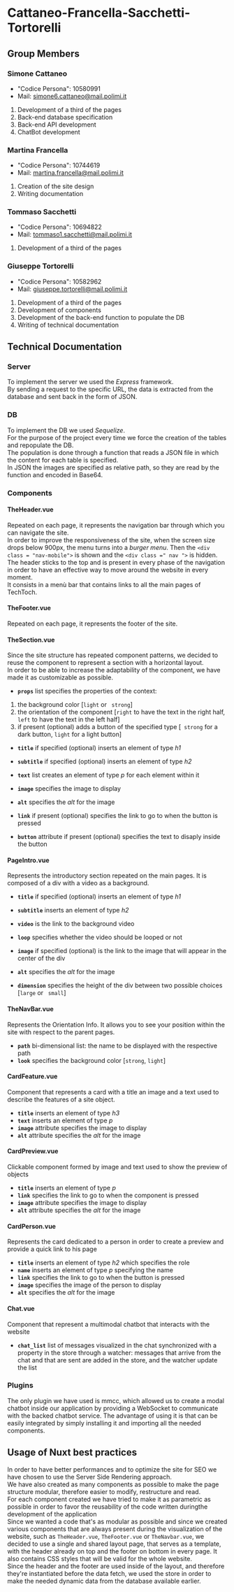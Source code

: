 # Cattaneo-Francella-Sacchetti-Tortorelli

## Group Members

### Simone Cattaneo

- "Codice Persona": 10580991
- Mail: simone6.cattaneo@mail.polimi.it

1. Development of a third of the pages
2. Back-end database specification
3. Back-end API development
4. ChatBot development

### Martina Francella

- "Codice Persona": 10744619
- Mail: martina.francella@mail.polimi.it

1. Creation of the site design
2. Writing documentation

### Tommaso Sacchetti

- "Codice Persona": 10694822
- Mail: tommaso1.sacchetti@mail.polimi.it

1. Development of a third of the pages

### Giuseppe Tortorelli

- "Codice Persona": 10582962
- Mail: giuseppe.tortorelli@mail.polimi.it

1. Development of a third of the pages
2. Development of components
3. Development of the back-end function to populate the DB
4. Writing of technical documentation

## Technical Documentation

### Server

To implement the server we used the _Express_ framework.<br/>
By sending a request to the specific URL, the data is extracted from the database and sent back in the form of JSON.

### DB

To implement the DB we used _Sequelize_.<br/>
For the purpose of the project every time we force the creation of the tables and repopulate the DB.<br/>
The population is done through a function that reads a JSON file in which the content for each table is specified. <br/> In JSON the images are specified as relative path, so they are read by the function and encoded in Base64.

### Components

#### **TheHeader.vue**

Repeated on each page, it represents the navigation bar through which you can navigate the site. <br/>
In order to improve the responsiveness of the site, when the screen size drops below 900px, the menu turns into a _burger menu_. Then the `<div class = "nav-mobile">` is shown and the `<div class =" nav ">` is hidden.</br>
The header sticks to the top and is present in every phase of the navigation in order to have an effective way to move around the website in every moment.</br>
It consists in a menù bar that contains links to all the main pages of TechToch.</br>


#### **TheFooter.vue**

Repeated on each page, it represents the footer of the site.</br>


#### **TheSection.vue**

Since the site structure has repeated component patterns, we decided to reuse the component to represent a section with a horizontal layout. <br/>
In order to be able to increase the adaptability of the component, we have made it as customizable as possible.

- **`props`** list specifies the properties of the context:

1. the background color [```light``` or ``` strong```]
2. the orientation of the component [```right``` to have the text in the right half, ```left``` to have the text in the left half]
3. if present (optional) adds a button of the specified type [``` strong``` for a dark button, ```light``` for a light button]

- **`title`** if specified (optional) inserts an element of type _h1_

- **`subtitle`** if specified (optional) inserts an element of type _h2_

- **`text`** list creates an element of type _p_ for each element within it

- **`image`** specifies the image to display

- **`alt`** specifies the _alt_ for the image

- **`link`** if present (optional) specifies the link to go to when the button is pressed

- **`button`** attribute if present (optional) specifies the text to disaply inside the button

#### **PageIntro.vue**

Represents the introductory section repeated on the main pages. It is composed of a div with a video as a background.

- **`title`** if specified (optional) inserts an element of type _h1_

- **`subtitle`** inserts an element of type _h2_

- **`video`** is the link to the background video

- **`loop`** specifies whether the video should be looped or not

- **`image`** if specified (optional) is the link to the image that will appear in the center of the div

- **`alt`** specifies the _alt_ for the image

- **`dimension`** specifies the height of the div between two possible choices [```large``` or ``` small```]

#### **TheNavBar.vue**

Represents the Orientation Info. It allows you to see your position within the site with respect to the parent pages.

- **`path`** bi-dimensional list: the name to be displayed with the respective path
- **`look`** specifies the background color [```strong```, ```light```]

#### **CardFeature.vue**

Component that represents a card with a title an image and a text used to describe the features of a site object.

- **`title`** inserts an element of type _h3_
- **`text`** inserts an element of type _p_
- **`image`** attribute specifies the image to display
- **`alt`** attribute specifies the _alt_ for the image

#### **CardPreview.vue**

Clickable component formed by image and text used to show the preview of objects

- **`title`** inserts an element of type _p_
- **`link`** specifies the link to go to when the component is pressed
- **`image`** attribute specifies the image to display
- **`alt`** attribute specifies the _alt_ for the image

#### **CardPerson.vue**

Represents the card dedicated to a person in order to create a preview and provide a quick link to his page

- **`title`** inserts an element of type _h2_ which specifies the role
- **`name`** inserts an element of type _p_ specifying the name
- **`link`** specifies the link to go to when the button is pressed
- **`image`** specifies the image of the person to display
- **`alt`** specifies the _alt_ for the image

#### **Chat.vue**

Component that represent a multimodal chatbot that interacts with the website

- **`chat_list`** list of messages visualized in the chat synchronized with a property in the store through a watcher: messages that arrive from the chat and that are sent are added in the store, and the watcher update the list

### Plugins

The only plugin we have used is mmcc, which allowed us to create a modal chatbot inside our application by providing a WebSocket to communicate with the backed chatbot service. The advantage of using it is that can be easily integrated by simply installing it and importing all the needed components. 

## Usage of Nuxt best practices

In order to have better performances and to optimize the site for SEO we have chosen to use the Server Side Rendering approach.<br/>
We have also created as many components as possible to make the page structure modular, therefore easier to modify, restructure and read.<br/>
For each component created we have tried to make it as parametric as possible in order to favor the reusability of the code written duringthe development of the application</br>
Since we wanted a code that's as modular as possible and since we created various components that are always present during the visualization of the website, such as <code>TheHeader.vue</code>, <code>TheFooter.vue</code> or <code>TheNavbar.vue</code>, we decided to use a single and shared layout page, that serves as a template, with the header already on top and the footer on bottom in every page. It also contains CSS styles that will be valid for the whole website.</br>
Since the header and the footer are used inside of the layout, and therefore they're instantiated before the data fetch, we used the store in order to make the needed dynamic data from the database available earlier.</br>

